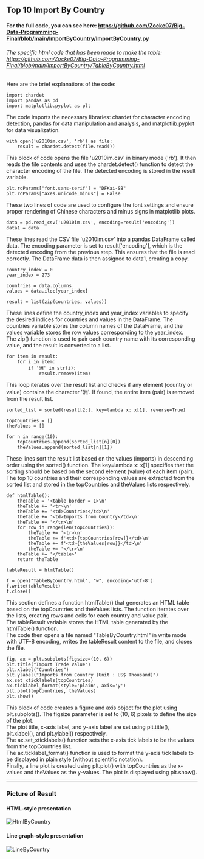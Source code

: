 ## Top 10 Import By Country
#### For the full code, you can see here: https://github.com/Zocke07/Big-Data-Programming-Final/blob/main/ImportByCountry/ImportByCountry.py 
###### The specific html code that has been made to make the table: https://github.com/Zocke07/Big-Data-Programming-Final/blob/main/ImportByCountry/TableByCountry.html   
Here are the brief explanations of the code:  
```
import chardet
import pandas as pd
import matplotlib.pyplot as plt
```
The code imports the necessary libraries: chardet for character encoding detection, pandas for data manipulation and analysis, and matplotlib.pyplot for data visualization.  
```
with open('u2010im.csv', 'rb') as file:
    result = chardet.detect(file.read())
```
This block of code opens the file 'u2010im.csv' in binary mode ('rb'). It then reads the file contents and uses the chardet.detect() function to detect the character encoding of the file. The detected encoding is stored in the result variable.  
```
plt.rcParams["font.sans-serif"] = "DFKai-SB"
plt.rcParams["axes.unicode_minus"] = False
```
These two lines of code are used to configure the font settings and ensure proper rendering of Chinese characters and minus signs in matplotlib plots.  
```
data = pd.read_csv('u2010im.csv', encoding=result['encoding'])
data1 = data
```
These lines read the CSV file 'u2010im.csv' into a pandas DataFrame called data. The encoding parameter is set to result['encoding'], which is the detected encoding from the previous step. This ensures that the file is read correctly. The DataFrame data is then assigned to data1, creating a copy.  
```
country_index = 0
year_index = 273

countries = data.columns
values = data.iloc[year_index]

result = list(zip(countries, values))
```
These lines define the country_index and year_index variables to specify the desired indices for countries and values in the DataFrame. The countries variable stores the column names of the DataFrame, and the values variable stores the row values corresponding to the year_index.  
The zip() function is used to pair each country name with its corresponding value, and the result is converted to a list.  
```
for item in result:
    for i in item:
        if '洲' in str(i):
            result.remove(item)
```
This loop iterates over the result list and checks if any element (country or value) contains the character '洲'. If found, the entire item (pair) is removed from the result list.  
```
sorted_list = sorted(result[2:], key=lambda x: x[1], reverse=True)

topCountries = []
theValues = []

for n in range(10):
    topCountries.append(sorted_list[n][0])
    theValues.append(sorted_list[n][1])
```
These lines sort the result list based on the values (imports) in descending order using the sorted() function. The key=lambda x: x[1] specifies that the sorting should be based on the second element (value) of each item (pair).  
The top 10 countries and their corresponding values are extracted from the sorted list and stored in the topCountries and theValues lists respectively.  
```
def htmlTable():
    theTable = '<table border = 1>\n'
    theTable += '<tr>\n'
    theTable += '<td>Countries</td>\n'
    theTable += '<td>Imports from Country</td>\n'
    theTable += '</tr>\n'
    for row in range(len(topCountries)):
        theTable += '<tr>\n'
        theTable += f'<td>{topCountries[row]}</td>\n'
        theTable += f'<td>{theValues[row]}</td>\n'
        theTable += '</tr>\n'
    theTable += '</table>'
    return theTable

tableResult = htmlTable()

f = open("TableByCountry.html", "w", encoding='utf-8')
f.write(tableResult)
f.close()
```
This section defines a function htmlTable() that generates an HTML table based on the topCountries and theValues lists. The function iterates over the lists, creating rows and cells for each country and value pair.  
The tableResult variable stores the HTML table generated by the htmlTable() function.  
The code then opens a file named "TableByCountry.html" in write mode with UTF-8 encoding, writes the tableResult content to the file, and closes the file.  
```
fig, ax = plt.subplots(figsize=(10, 6))
plt.title("Import Trade Value")
plt.xlabel("Countries")
plt.ylabel("Imports from Country (Unit : US$ Thousand)")
ax.set_xticklabels(topCountries)
ax.ticklabel_format(style='plain', axis='y')
plt.plot(topCountries, theValues)
plt.show()
```
This block of code creates a figure and axis object for the plot using plt.subplots(). The figsize parameter is set to (10, 6) pixels to define the size of the plot.  
The plot title, x-axis label, and y-axis label are set using plt.title(), plt.xlabel(), and plt.ylabel() respectively.  
The ax.set_xticklabels() function sets the x-axis tick labels to be the values from the topCountries list.  
The ax.ticklabel_format() function is used to format the y-axis tick labels to be displayed in plain style (without scientific notation).  
Finally, a line plot is created using plt.plot() with topCountries as the x-values and theValues as the y-values. The plot is displayed using plt.show().  

-----
### Picture of Result
#### HTML-style presentation
![HtmlByCountry](https://github.com/Zocke07/Big-Data-Programming-Final/assets/91361456/8a641f0e-7685-4434-aef9-0e88d1296fe4)
#### Line graph-style presentation
![LineByCountry](https://github.com/Zocke07/Big-Data-Programming-Final/assets/91361456/e8efce1d-460c-4086-a3f7-9b9d9f652106)
